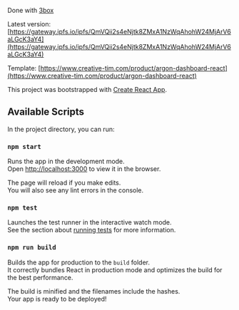 
Done with [3box](https://3box.io/)

Latest version: [https://gateway.ipfs.io/ipfs/QmVQii2s4eNjtk8ZMxA1NzWqAhohW24MjArV6aLGcK3aY4](https://gateway.ipfs.io/ipfs/QmVQii2s4eNjtk8ZMxA1NzWqAhohW24MjArV6aLGcK3aY4)

Template: [https://www.creative-tim.com/product/argon-dashboard-react](https://www.creative-tim.com/product/argon-dashboard-react)

This project was bootstrapped with [Create React App](https://github.com/facebook/create-react-app).

## Available Scripts

In the project directory, you can run:

### `npm start`

Runs the app in the development mode.<br />
Open [http://localhost:3000](http://localhost:3000) to view it in the browser.

The page will reload if you make edits.<br />
You will also see any lint errors in the console.

### `npm test`

Launches the test runner in the interactive watch mode.<br />
See the section about [running tests](https://facebook.github.io/create-react-app/docs/running-tests) for more information.

### `npm run build`

Builds the app for production to the `build` folder.<br />
It correctly bundles React in production mode and optimizes the build for the best performance.

The build is minified and the filenames include the hashes.<br />
Your app is ready to be deployed!
